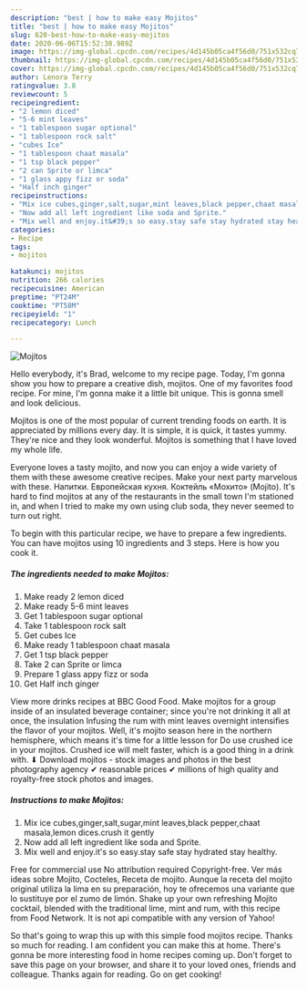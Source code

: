 ```yaml
---
description: "best | how to make easy Mojitos"
title: "best | how to make easy Mojitos"
slug: 620-best-how-to-make-easy-mojitos
date: 2020-06-06T15:52:38.989Z
image: https://img-global.cpcdn.com/recipes/4d145b05ca4f56d0/751x532cq70/mojitos-recipe-main-photo.jpg
thumbnail: https://img-global.cpcdn.com/recipes/4d145b05ca4f56d0/751x532cq70/mojitos-recipe-main-photo.jpg
cover: https://img-global.cpcdn.com/recipes/4d145b05ca4f56d0/751x532cq70/mojitos-recipe-main-photo.jpg
author: Lenora Terry
ratingvalue: 3.8
reviewcount: 5
recipeingredient:
- "2 lemon diced"
- "5-6 mint leaves"
- "1 tablespoon sugar optional"
- "1 tablespoon rock salt"
- "cubes Ice"
- "1 tablespoon chaat masala"
- "1 tsp black pepper"
- "2 can Sprite or limca"
- "1 glass appy fizz or soda"
- "Half inch ginger"
recipeinstructions:
- "Mix ice cubes,ginger,salt,sugar,mint leaves,black pepper,chaat masala,lemon dices.crush it gently"
- "Now add all left ingredient like soda and Sprite."
- "Mix well and enjoy.it&#39;s so easy.stay safe stay hydrated stay healthy."
categories:
- Recipe
tags:
- mojitos

katakunci: mojitos 
nutrition: 266 calories
recipecuisine: American
preptime: "PT24M"
cooktime: "PT58M"
recipeyield: "1"
recipecategory: Lunch

---
```



![Mojitos](https://img-global.cpcdn.com/recipes/4d145b05ca4f56d0/751x532cq70/mojitos-recipe-main-photo.jpg)

Hello everybody, it's Brad, welcome to my recipe page. Today, I'm gonna show you how to prepare a creative dish, mojitos. One of my favorites food recipe. For mine, I'm gonna make it a little bit unique. This is gonna smell and look delicious.

Mojitos is one of the most popular of current trending foods on earth. It is appreciated by millions every day. It is simple, it is quick, it tastes yummy. They're nice and they look wonderful. Mojitos is something that I have loved my whole life.

Everyone loves a tasty mojito, and now you can enjoy a wide variety of them with these awesome creative recipes. Make your next party marvelous with these. Напитки. Европейская кухня. Коктейль «Мохито» (Mojito). It&#39;s hard to find mojitos at any of the restaurants in the small town I&#39;m stationed in, and when I tried to make my own using club soda, they never seemed to turn out right.


To begin with this particular recipe, we have to prepare a few ingredients. You can have mojitos using 10 ingredients and 3 steps. Here is how you cook it.

<!--inarticleads1-->

##### The ingredients needed to make Mojitos:

1. Make ready 2 lemon diced
1. Make ready 5-6 mint leaves
1. Get 1 tablespoon sugar optional
1. Take 1 tablespoon rock salt
1. Get cubes Ice
1. Make ready 1 tablespoon chaat masala
1. Get 1 tsp black pepper
1. Take 2 can Sprite or limca
1. Prepare 1 glass appy fizz or soda
1. Get Half inch ginger


View more drinks recipes at BBC Good Food. Make mojitos for a group inside of an insulated beverage container; since you&#39;re not drinking it all at once, the insulation Infusing the rum with mint leaves overnight intensifies the flavor of your mojitos. Well, it&#39;s mojito season here in the northern hemisphere, which means it&#39;s time for a little lesson for Do use crushed ice in your mojitos. Crushed ice will melt faster, which is a good thing in a drink with. ⬇ Download mojitos - stock images and photos in the best photography agency ✔ reasonable prices ✔ millions of high quality and royalty-free stock photos and images. 

<!--inarticleads2-->

##### Instructions to make Mojitos:

1. Mix ice cubes,ginger,salt,sugar,mint leaves,black pepper,chaat masala,lemon dices.crush it gently
1. Now add all left ingredient like soda and Sprite.
1. Mix well and enjoy.it&#39;s so easy.stay safe stay hydrated stay healthy.


Free for commercial use No attribution required Copyright-free. Ver más ideas sobre Mojito, Cocteles, Receta de mojito. Aunque la receta del mojito original utiliza la lima en su preparación, hoy te ofrecemos una variante que lo sustituye por el zumo de limón. Shake up your own refreshing Mojito cocktail, blended with the traditional lime, mint and rum, with this recipe from Food Network. It is not api compatible with any version of Yahoo! 

So that's going to wrap this up with this simple food mojitos recipe. Thanks so much for reading. I am confident you can make this at home. There's gonna be more interesting food in home recipes coming up. Don't forget to save this page on your browser, and share it to your loved ones, friends and colleague. Thanks again for reading. Go on get cooking!
